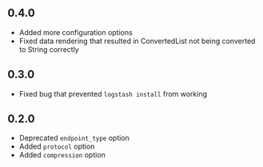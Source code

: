 ## 0.4.0
  - Added more configuration options
  - Fixed data rendering that resulted in ConvertedList not being converted to String correctly
## 0.3.0
  - Fixed bug that prevented `logstash install` from working
## 0.2.0
  - Deprecated `endpoint_type` option
  - Added `protocol` option
  - Added `compression` option
